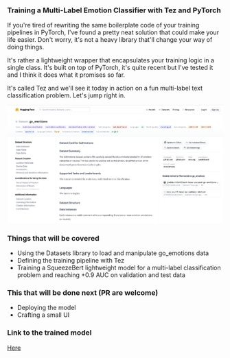 ### Training a Multi-Label Emotion Classifier with Tez and PyTorch

If you're tired of rewriting the same boilerplate code of your training pipelines in PyTorch, I've found a pretty neat solution that could make your life easier. Don't worry, it's not a heavy library that'll change your way of doing things.

It's rather a lightweight wrapper that encapsulates your training logic in a single class. It's built on top of PyTorch, it's quite recent but I've tested it and I think it does what it promises so far.

It's called Tez and we'll see it today in action on a fun multi-label text classification problem. Let's jump right in.

![](./images/goemotions.png)

### Things that will be covered

- Using the Datasets library to load and manipulate go_emotions data
- Defining the training pipeline with Tez
- Training a SqueezeBert lightweight model for a multi-label classification problem and reaching +0.9 AUC on validation and test data

### This that will be done next (PR are welcome)

- Deploying the model
- Crafting a small UI

### Link to the trained model

[Here](https://goemotions-with-tez.s3.eu-west-3.amazonaws.com/model.bin)
